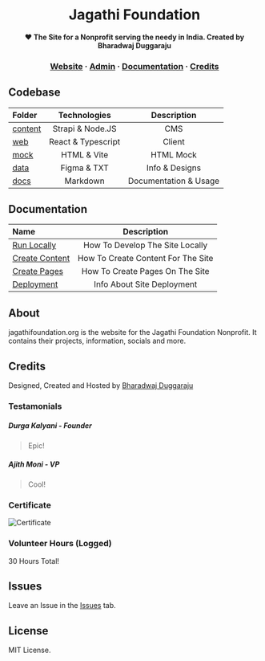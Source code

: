 <h1 align="center" size="20">Jagathi Foundation</h1>

<p align="center">
  <strong>❤️ The Site for a Nonprofit serving the needy in India. Created by Bharadwaj Duggaraju</strong>
</p>


<h3 align="center">
  <a href="http://jagathifoundation.org" target="blank" rel="noreferer">Website</a>
  <span> · </span>
  <a href="http://api.jagathifoundation.org/admin" target="blank" rel="noreferer">Admin</a>
  <span> · </span>
  <a href="https://github.com/bharadwajduggaraju/Jagathi-Foundation/tree/master/docs">Documentation</a>
  <span> · </span>
  <a href="#credits">Credits</a>
</h3>

## Codebase

| Folder               |      Technologies    | Description    |
| :------------------- | :-------------------: |  :-------------------:   |
| [content](content)           |      Strapi & Node.JS    | CMS   |
| [web](web)     |     React & Typescript      |   Client
| [mock](mock)     | HTML & Vite | HTML Mock  |
| [data](data)   |  Figma & TXT    | Info & Designs    |
| [docs](docs)     |   Markdown    | Documentation & Usage    |


## Documentation

| Name | Description |
| :------------------- | :-------------------: | 
|  <a href="https://github.com/bharadwajduggaraju/Jagathi-Foundation/blob/master/docs/RunningLocally.md" target="blank" rel="noreferer">Run Locally</a>| How To Develop The Site Locally |
|  <a href="https://github.com/bharadwajduggaraju/Jagathi-Foundation/blob/master/docs/CreateContent.md" target="blank" rel="noreferer">Create Content</a>| How To Create Content For The Site |
|  <a href="https://github.com/bharadwajduggaraju/Jagathi-Foundation/blob/master/docs/CreatePages.md" target="blank" rel="noreferer">Create Pages</a>| How To Create Pages On The Site |
|  <a href="https://github.com/bharadwajduggaraju/Jagathi-Foundation/blob/master/docs/Deployment.md" target="blank" rel="noreferer">Deployment</a>| Info About Site Deployment |


## About

jagathifoundation.org is the website for the Jagathi Foundation Nonprofit. It contains their projects, information, socials and more.

## Credits

Designed, Created and Hosted by [Bharadwaj Duggaraju](https://bharadwaj.duggaraju.com)

### Testamonials

##### Durga Kalyani - Founder
>Epic!

##### Ajith Moni - VP
>Cool!




### Certificate

<img src="https://raw.githubusercontent.com/bharadwajduggaraju/jf/master/CREDIT.PNG" alt="Certificate"/>

### Volunteer Hours (Logged)

30 Hours Total!

## Issues

Leave an Issue in the [Issues](https://github.com/bharadwajduggaraju/Jagathi-Foundation/issues) tab.

## License

MIT License.
